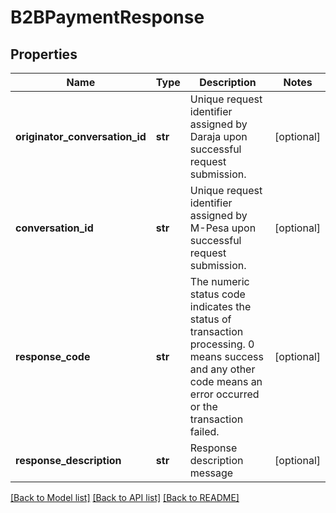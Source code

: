 # B2BPaymentResponse

## Properties
Name | Type | Description | Notes
------------ | ------------- | ------------- | -------------
**originator_conversation_id** | **str** | Unique request identifier assigned by Daraja upon successful request submission. | [optional] 
**conversation_id** | **str** | Unique request identifier assigned by M-Pesa upon successful request submission. | [optional] 
**response_code** | **str** | The numeric status code indicates the status of transaction processing. 0 means success and any other code means an error occurred or the transaction failed. | [optional] 
**response_description** | **str** | Response description message | [optional] 

[[Back to Model list]](../README.md#documentation-for-models) [[Back to API list]](../README.md#documentation-for-api-endpoints) [[Back to README]](../README.md)

